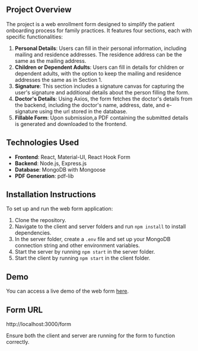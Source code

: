 ## Project Overview
The project is a web enrollment form designed to simplify the patient onboarding process for family practices. It features four sections, each with specific functionalities:

1. **Personal Details**: Users can fill in their personal information, including mailing and residence addresses. The residence address can be the same as the mailing address.
2. **Children or Dependent Adults**: Users can fill in details for children or dependent adults, with the option to keep the mailing and residence addresses the same as in Section 1.
3. **Signature**: This section includes a signature canvas for capturing the user's signature and additional details about the person filling the form.
4. **Doctor's Details**: Using Axios, the form fetches the doctor's details from the backend, including the doctor's name, address, date, and e-signature using the url stored in the database.
5. **Fillable Form**: Upon submission,a PDF containing the submitted details is generated and downloaded to the frontend.

## Technologies Used
- **Frontend**: React, Material-UI, React Hook Form
- **Backend**: Node.js, Express.js
- **Database**: MongoDB with Mongoose
- **PDF Generation**: pdf-lib

## Installation Instructions
To set up and run the web form application:
1. Clone the repository.
2. Navigate to the client and server folders and run `npm install` to install dependencies.
3. In the server folder, create a `.env` file and set up your MongoDB connection string and other environment variables.
4. Start the server by running `npm start` in the server folder.
5. Start the client by running `npm start` in the client folder.

## Demo
You can access a live demo of the web form [here](https://www.loom.com/share/276528259f5f4750890c0027ff3f7221?sid=f20bff40-245b-4f6e-98eb-b73087891ccf).

## Form URL 
  http://localhost:3000/form
  
Ensure both the client and server are running for the form to function correctly.

